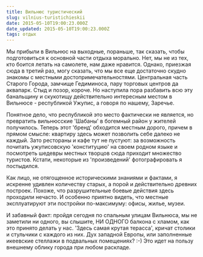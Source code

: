 ```yaml
---
title: Вильнюс туристический
slug: vilnius-turistichieskii
date: 2015-05-10T19:00:23.000Z
date_updated: 2015-05-10T19:00:23.000Z
tags: отдых
---
```


Мы прибыли в Вильнюс на выходные, пораньше, так сказать, чтобы подготовиться к основной части отдыха морально. Нет, мы не из тех, кто боится летать на самолете, нам даже нравится. Однако, приезжая сюда в третий раз, могу сказать, что мы все еще достаточно скудно знакомы с местными достопримечательностями. Центральная часть Старого Города, замчище Гедиминоса, пару торговых центров да аквапарк. Стыд и позор, короче. Но наступила пора разбавить всю эту банальщину и скукотищу действительно интересным местом в Вильнюсе - республикой Ужупис, а говоря по нашему, Заречье.

Понятное дело, что республикой это место фактически не является, но превратить вильнюсские 'Шабаны' в богемный район у жителей получилось. Теперь этот 'бренд' обходится местным дорого, причем в прямом смысле: квартиру здесь может позволить себе далеко не каждый. Зато рестораны и кафе тут не пустуют: за возможность почитать ужуписовскую 'конституцию' на своем родном языке и посмотреть шедевры местных творцов сюда приходит множество туристов. Кстати, некоторые из 'произведений' фотографировать я постыдился.

Как лицо, не отягощенное историческими знаниями и фактами, я искренне удивлен количеству старых, а порой и действительно древних построек. Похоже, что разрушительные боевые действия здесь проходили нечасто. И особенно приятно видеть, что местные эксплуатируют эти постройки по-максимуму: офисы, жилье, музеи.

И забавный факт: пройдя сегодня по спальным улицам Вильнюса, мы не заметили ни одного, вы слышите, НИ ОДНОГО балкона с хламом, как это принято делать у нас. 'Здесь самая крутая терасса', кричат столики и стульчики с каждого из них. Дух западной Европы, или заполненные икеевские стеллажи в подвальных помещениях? :-) Это идет на пользу внешнему облику города при любом раскладе.
